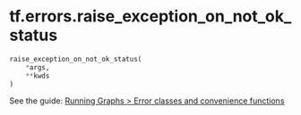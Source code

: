 <div itemscope itemtype="http://developers.google.com/ReferenceObject">
<meta itemprop="name" content="tf.errors.raise_exception_on_not_ok_status" />
</div>

# tf.errors.raise_exception_on_not_ok_status

``` python
raise_exception_on_not_ok_status(
    *args,
    **kwds
)
```

See the guide: [Running Graphs > Error classes and convenience functions](../../../../api_guides/python/client.md#Error_classes_and_convenience_functions)

